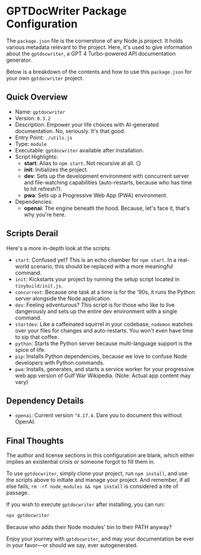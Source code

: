 # GPTDocWriter Package Configuration

The `package.json` file is the cornerstone of any Node.js project. It holds various metadata relevant to the project. Here, it's used to give information about the `gptdocwriter`, a GPT 4 Turbo-powered API documentation generator.

Below is a breakdown of the contents and how to use this `package.json` for your own `gptdocwriter` project.

## Quick Overview

- Name: `gptdocwriter`
- Version: `0.3.2`
- Description: Empower your life choices with AI-generated documentation. No, seriously. It's that good.
- Entry Point: `./utils.js`
- Type: `module`
- Executable: `gptdocwriter` available after installation.
- Script Highlights:
  - **start**: Alias to `npm start`. Not recursive at all. 😏
  - **init**: Initializes the project.
  - **dev**: Sets up the development environment with concurrent server and file-watching capabilities (auto-restarts, because who has time to hit refresh?).
  - **pwa**: Sets up a Progressive Web App (PWA) environment.
- Dependencies:
  - **openai**: The engine beneath the hood. Because, let's face it, that's why you're here.

## Scripts Derail

Here's a more in-depth look at the scripts:

- `start`: Confused yet? This is an echo chamber for `npm start`. In a real-world scenario, this should be replaced with a more meaningful command.
- `init`: Kickstarts your project by running the setup script located in `tinybuild/init.js`.
- `concurrent`: Because one task at a time is for the '90s, it runs the Python server alongside the Node application.
- `dev`: Feeling adventurous? This script is for those who like to live dangerously and sets up the entire dev environment with a single command.
- `startdev`: Like a caffeinated squirrel in your codebase, `nodemon` watches over your files for changes and auto-restarts. You won't even have time to sip that coffee.
- `python`: Starts the Python server because multi-language support is the spice of life.
- `pip`: Installs Python dependencies, because we love to confuse Node developers with Python commands.
- `pwa`: Installs, generates, and starts a service worker for your progressive web app version of Gulf War Wikipedia. (Note: Actual app content may vary)

## Dependency Details

- `openai`: Current version `^4.17.4`. Dare you to document this without OpenAI.

## Final Thoughts

The author and license sections in this configuration are blank, which either implies an existential crisis or someone forgot to fill them in.

To use `gptdocwriter`, simply clone your project, run `npm install`, and use the scripts above to initiate and manage your project. And remember, if all else fails, `rm -rf node_modules && npm install` is considered a rite of passage.

If you wish to execute `gptdocwriter` after installing, you can run:

```sh
npx gptdocwriter
```

Because who adds their Node modules' bin to their PATH anyway?

Enjoy your journey with `gptdocwriter`, and may your documentation be ever in your favor—or should we say, ever autogenerated.